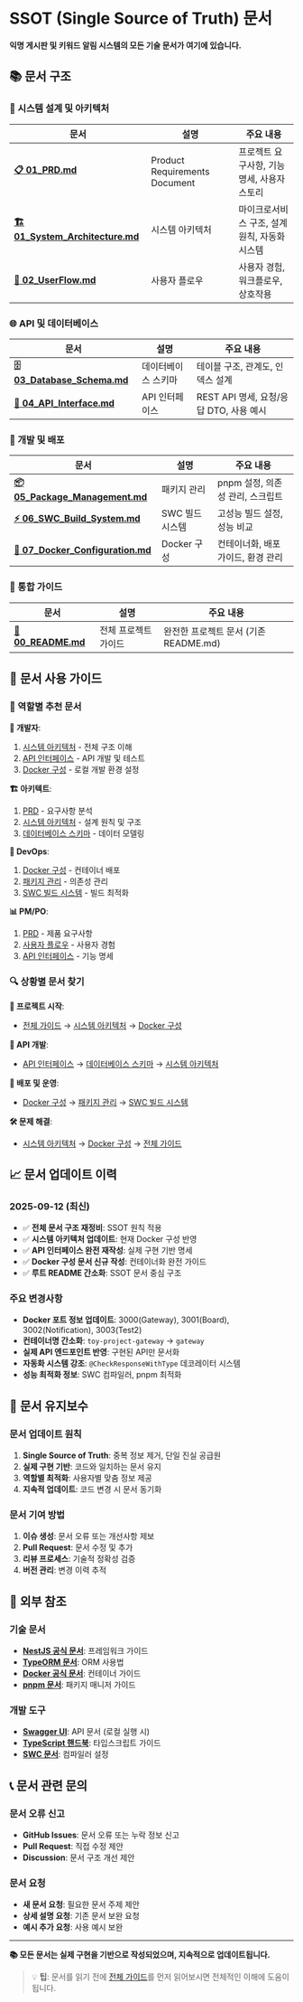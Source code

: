 # SSOT (Single Source of Truth) 문서

**익명 게시판 및 키워드 알림 시스템의 모든 기술 문서가 여기에 있습니다.**

## 📚 문서 구조

### 🔧 시스템 설계 및 아키텍처

| 문서                                                            | 설명                          | 주요 내용                                     |
| --------------------------------------------------------------- | ----------------------------- | --------------------------------------------- |
| **[📋 01_PRD.md](./01_PRD.md)**                                 | Product Requirements Document | 프로젝트 요구사항, 기능 명세, 사용자 스토리   |
| **[🏗️ 01_System_Architecture.md](./01_System_Architecture.md)** | 시스템 아키텍처               | 마이크로서비스 구조, 설계 원칙, 자동화 시스템 |
| **[🔄 02_UserFlow.md](./02_UserFlow.md)**                       | 사용자 플로우                 | 사용자 경험, 워크플로우, 상호작용             |

### 🌐 API 및 데이터베이스

| 문서                                                    | 설명                | 주요 내용                               |
| ------------------------------------------------------- | ------------------- | --------------------------------------- |
| **[🗄️ 03_Database_Schema.md](./03_Database_Schema.md)** | 데이터베이스 스키마 | 테이블 구조, 관계도, 인덱스 설계        |
| **[📡 04_API_Interface.md](./04_API_Interface.md)**     | API 인터페이스      | REST API 명세, 요청/응답 DTO, 사용 예시 |

### 🚀 개발 및 배포

| 문서                                                              | 설명            | 주요 내용                          |
| ----------------------------------------------------------------- | --------------- | ---------------------------------- |
| **[📦 05_Package_Management.md](./05_Package_Management.md)**     | 패키지 관리     | pnpm 설정, 의존성 관리, 스크립트   |
| **[⚡ 06_SWC_Build_System.md](./06_SWC_Build_System.md)**         | SWC 빌드 시스템 | 고성능 빌드 설정, 성능 비교        |
| **[🐳 07_Docker_Configuration.md](./07_Docker_Configuration.md)** | Docker 구성     | 컨테이너화, 배포 가이드, 환경 관리 |

### 📖 통합 가이드

| 문서                                  | 설명                 | 주요 내용                             |
| ------------------------------------- | -------------------- | ------------------------------------- |
| **[📝 00_README.md](./00_README.md)** | 전체 프로젝트 가이드 | 완전한 프로젝트 문서 (기존 README.md) |

## 🎯 문서 사용 가이드

### 👥 역할별 추천 문서

**🔧 개발자**:

1. [시스템 아키텍처](./01_System_Architecture.md) - 전체 구조 이해
2. [API 인터페이스](./04_API_Interface.md) - API 개발 및 테스트
3. [Docker 구성](./07_Docker_Configuration.md) - 로컬 개발 환경 설정

**🏗️ 아키텍트**:

1. [PRD](./01_PRD.md) - 요구사항 분석
2. [시스템 아키텍처](./01_System_Architecture.md) - 설계 원칙 및 구조
3. [데이터베이스 스키마](./03_Database_Schema.md) - 데이터 모델링

**🚀 DevOps**:

1. [Docker 구성](./07_Docker_Configuration.md) - 컨테이너 배포
2. [패키지 관리](./05_Package_Management.md) - 의존성 관리
3. [SWC 빌드 시스템](./06_SWC_Build_System.md) - 빌드 최적화

**📊 PM/PO**:

1. [PRD](./01_PRD.md) - 제품 요구사항
2. [사용자 플로우](./02_UserFlow.md) - 사용자 경험
3. [API 인터페이스](./04_API_Interface.md) - 기능 명세

### 🔍 상황별 문서 찾기

**🚀 프로젝트 시작**:

- [전체 가이드](./00_README.md) → [시스템 아키텍처](./01_System_Architecture.md) → [Docker 구성](./07_Docker_Configuration.md)

**🔧 API 개발**:

- [API 인터페이스](./04_API_Interface.md) → [데이터베이스 스키마](./03_Database_Schema.md) → [시스템 아키텍처](./01_System_Architecture.md)

**🐳 배포 및 운영**:

- [Docker 구성](./07_Docker_Configuration.md) → [패키지 관리](./05_Package_Management.md) → [SWC 빌드 시스템](./06_SWC_Build_System.md)

**🛠️ 문제 해결**:

- [시스템 아키텍처](./01_System_Architecture.md) → [Docker 구성](./07_Docker_Configuration.md) → [전체 가이드](./00_README.md)

## 📈 문서 업데이트 이력

### 2025-09-12 (최신)

- ✅ **전체 문서 구조 재정비**: SSOT 원칙 적용
- ✅ **시스템 아키텍처 업데이트**: 현재 Docker 구성 반영
- ✅ **API 인터페이스 완전 재작성**: 실제 구현 기반 명세
- ✅ **Docker 구성 문서 신규 작성**: 컨테이너화 완전 가이드
- ✅ **루트 README 간소화**: SSOT 문서 중심 구조

### 주요 변경사항

- **Docker 포트 정보 업데이트**: 3000(Gateway), 3001(Board), 3002(Notification), 3003(Test2)
- **컨테이너명 간소화**: `toy-project-gateway` → `gateway`
- **실제 API 엔드포인트 반영**: 구현된 API만 문서화
- **자동화 시스템 강조**: `@CheckResponseWithType` 데코레이터 시스템
- **성능 최적화 정보**: SWC 컴파일러, pnpm 최적화

## 🔄 문서 유지보수

### 문서 업데이트 원칙

1. **Single Source of Truth**: 중복 정보 제거, 단일 진실 공급원
2. **실제 구현 기반**: 코드와 일치하는 문서 유지
3. **역할별 최적화**: 사용자별 맞춤 정보 제공
4. **지속적 업데이트**: 코드 변경 시 문서 동기화

### 문서 기여 방법

1. **이슈 생성**: 문서 오류 또는 개선사항 제보
2. **Pull Request**: 문서 수정 및 추가
3. **리뷰 프로세스**: 기술적 정확성 검증
4. **버전 관리**: 변경 이력 추적

## 🔗 외부 참조

### 기술 문서

- **[NestJS 공식 문서](https://docs.nestjs.com/)**: 프레임워크 가이드
- **[TypeORM 문서](https://typeorm.io/)**: ORM 사용법
- **[Docker 공식 문서](https://docs.docker.com/)**: 컨테이너 가이드
- **[pnpm 문서](https://pnpm.io/)**: 패키지 매니저 가이드

### 개발 도구

- **[Swagger UI](http://localhost:3000/api-docs)**: API 문서 (로컬 실행 시)
- **[TypeScript 핸드북](https://www.typescriptlang.org/docs/)**: 타입스크립트 가이드
- **[SWC 문서](https://swc.rs/)**: 컴파일러 설정

## 📞 문서 관련 문의

### 문서 오류 신고

- **GitHub Issues**: 문서 오류 또는 누락 정보 신고
- **Pull Request**: 직접 수정 제안
- **Discussion**: 문서 구조 개선 제안

### 문서 요청

- **새 문서 요청**: 필요한 문서 주제 제안
- **상세 설명 요청**: 기존 문서 보완 요청
- **예시 추가 요청**: 사용 예시 보완

---

**📚 모든 문서는 실제 구현을 기반으로 작성되었으며, 지속적으로 업데이트됩니다.**

> 💡 **팁**: 문서를 읽기 전에 [전체 가이드](./00_README.md)를 먼저 읽어보시면 전체적인 이해에 도움이 됩니다.

